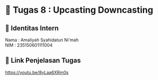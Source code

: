 # 📁 Tugas 8 : Upcasting Downcasting

## 👤 Identitas Intern
Nama : Amaliyah Syahidatun Ni'mah        
NIM  : 235150601111004

## 🔗 Link Penjelasan Tugas

https://youtu.be/8yLaa6XRm0s

